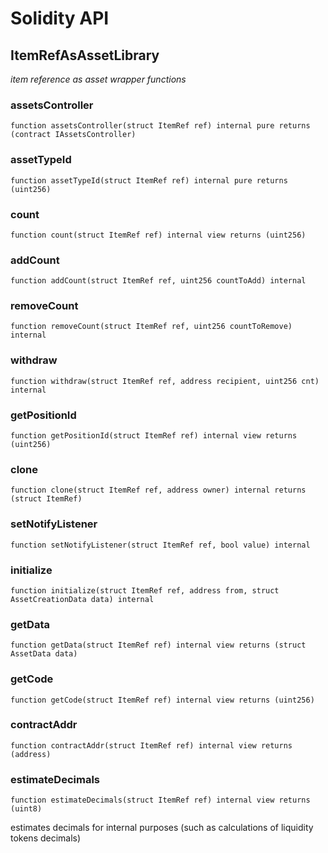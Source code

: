 # Solidity API

## ItemRefAsAssetLibrary

_item reference as asset wrapper functions_

### assetsController

```solidity
function assetsController(struct ItemRef ref) internal pure returns (contract IAssetsController)
```

### assetTypeId

```solidity
function assetTypeId(struct ItemRef ref) internal pure returns (uint256)
```

### count

```solidity
function count(struct ItemRef ref) internal view returns (uint256)
```

### addCount

```solidity
function addCount(struct ItemRef ref, uint256 countToAdd) internal
```

### removeCount

```solidity
function removeCount(struct ItemRef ref, uint256 countToRemove) internal
```

### withdraw

```solidity
function withdraw(struct ItemRef ref, address recipient, uint256 cnt) internal
```

### getPositionId

```solidity
function getPositionId(struct ItemRef ref) internal view returns (uint256)
```

### clone

```solidity
function clone(struct ItemRef ref, address owner) internal returns (struct ItemRef)
```

### setNotifyListener

```solidity
function setNotifyListener(struct ItemRef ref, bool value) internal
```

### initialize

```solidity
function initialize(struct ItemRef ref, address from, struct AssetCreationData data) internal
```

### getData

```solidity
function getData(struct ItemRef ref) internal view returns (struct AssetData data)
```

### getCode

```solidity
function getCode(struct ItemRef ref) internal view returns (uint256)
```

### contractAddr

```solidity
function contractAddr(struct ItemRef ref) internal view returns (address)
```

### estimateDecimals

```solidity
function estimateDecimals(struct ItemRef ref) internal view returns (uint8)
```

estimates decimals for internal purposes (such as calculations of liquidity tokens decimals)

